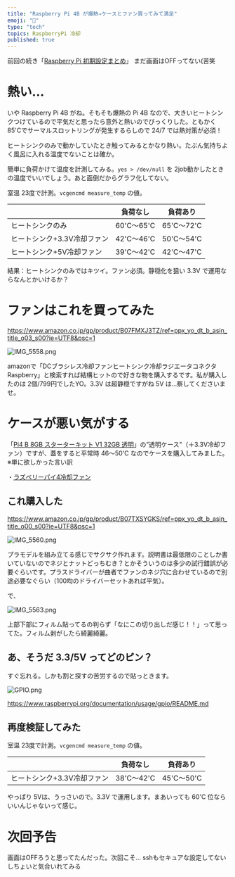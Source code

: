 ```yaml
---
title: "Raspberry Pi 4B が爆熱⇒ケースとファン買ってみて満足"
emoji: "📝"
type: "tech"
topics: RaspberryPi 冷却
published: true
---
```



前回の続き「[Raspberry Pi 初期設定まとめ](https://qiita.com/murachi1208/items/79706fce06a201231216)」 まだ画面はOFFってない(苦笑

# 熱い…
いや Raspberry Pi 4B がね。そもそも爆熱の Pi 4B なので、大きいヒートシンクつけているので平気だと思ったら意外と熱いのでびっくりした。ともかく85'Cでサーマルスロットリングが発生するらしので 24/7 では熱対策が必須！

ヒートシンクのみで動かしていたとき触ってみるとかなり熱い。たぶん気持ちよく風呂に入れる温度でないことは確か。

簡単に負荷かけて温度を計測してみる。`yes > /dev/null` を 2job動かしたときの温度でいいでしょう。あと面倒だからグラフ化してない。

室温 23度で計測。`vcgencmd measure_temp`  の値。

|| 負荷なし | 負荷あり |
| :--- | :---: | :---: |
| ヒートシンクのみ | 60'C～65'C | 65'C～72'C |
| ヒートシンク+3.3V冷却ファン | 42'C～46'C | 50'C～54'C |
| ヒートシンク+5V冷却ファン | 39'C～42'C | 42'C～47'C |

結果：ヒートシンクのみではキツイ。ファン必須。静穏化を狙い 3.3V で運用ならなんとかいけるか？

# ファンはこれを買ってみた

https://www.amazon.co.jp/gp/product/B07FMXJ3TZ/ref=ppx_yo_dt_b_asin_title_o03_s00?ie=UTF8&psc=1

![IMG_5558.png](https://qiita-image-store.s3.ap-northeast-1.amazonaws.com/0/44540/575cda9b-2ec7-9bb9-9da5-3bee802c40d0.png)

amazonで「DCブラシレス冷却ファンヒートシンク冷却ラジエータコネクタRaspberry」と検索すれば結構ヒットので好きな物を購入するです。私が購入したのは 2個/799円でしたYO。3.3V は超静穏ですがね 5V は…察してくださいませ。

# ケースが悪い気がする
「[Pi4 B 8GB スターターキット V1 32GB 透明](https://raspberry-pi.ksyic.com/main/index/pdp.id/551/pdp.open/551)」の”透明ケース"（＋3.3V冷却ファン）ですが、蓋をすると平常時 46～50'C なのでケースを購入してみました。※単に欲しかった言い訳

・[ラズベリーパイ4冷却ファン](https://qiita.com/NT1123/items/52a0987126733f7f213e)

## これ購入した
https://www.amazon.co.jp/gp/product/B07TXSYGKS/ref=ppx_yo_dt_b_asin_title_o00_s00?ie=UTF8&psc=1

![IMG_5560.png](https://qiita-image-store.s3.ap-northeast-1.amazonaws.com/0/44540/188c77d5-f278-ff52-fcd0-6f2869fa1395.png)

プラモデルを組み立てる感じでサクサク作れます。説明書は最低限のことしか書いていないのでネジとナットどっちむき？とかそういうのは多少の試行錯誤が必要ぐらいです。プラスドライバーが曲者でファンのネジ穴に合わせているので別途必要なぐらい（100均のドライバーセットあれば平気）。

で、

![IMG_5563.png](https://qiita-image-store.s3.ap-northeast-1.amazonaws.com/0/44540/84538c9d-81e3-2abb-a2c1-817273b64984.png)

上部下部にフィルム貼ってるの判らず「なにこの切り出しだ感じ！！」って思ってた。フィルム剥がしたら綺麗綺麗。

## あ、そうだ 3.3/5V ってどのピン？
すぐ忘れる。しかも割と探すの苦労するので貼っときます。

![GPIO.png](https://qiita-image-store.s3.ap-northeast-1.amazonaws.com/0/44540/e2bd286e-d56b-c5d3-ee5f-7ea755012054.png)

https://www.raspberrypi.org/documentation/usage/gpio/README.md



## 再度検証してみた

室温 23度で計測。`vcgencmd measure_temp`  の値。

|| 負荷なし | 負荷あり |
| :--- | :---: | :---: |
| ヒートシンク+3.3V冷却ファン | 38'C～42'C | 45'C～50'C |

やっぱり 5Vは、うっさいので。3.3V で運用します。まあいっても 60'C 位ならいいんじゃないって感じ。

# 次回予告
画面はOFFろうと思ってたんだった。次回こそ…
sshもセキュアな設定してないしちょいと気合いれてみる


